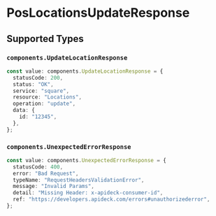 # PosLocationsUpdateResponse


## Supported Types

### `components.UpdateLocationResponse`

```typescript
const value: components.UpdateLocationResponse = {
  statusCode: 200,
  status: "OK",
  service: "square",
  resource: "Locations",
  operation: "update",
  data: {
    id: "12345",
  },
};
```

### `components.UnexpectedErrorResponse`

```typescript
const value: components.UnexpectedErrorResponse = {
  statusCode: 400,
  error: "Bad Request",
  typeName: "RequestHeadersValidationError",
  message: "Invalid Params",
  detail: "Missing Header: x-apideck-consumer-id",
  ref: "https://developers.apideck.com/errors#unauthorizederror",
};
```


